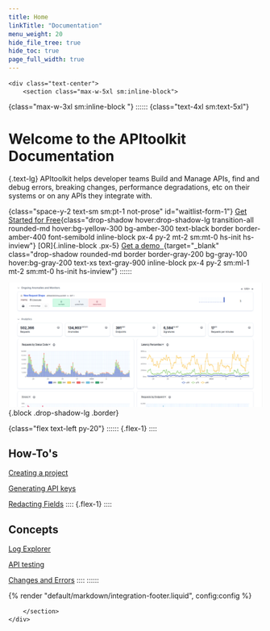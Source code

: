 ```yaml
---
title: Home
linkTitle: "Documentation"
menu_weight: 20
hide_file_tree: true
hide_toc: true
page_full_width: true
---
```


``` =html
<div class="text-center">
    <section class="max-w-5xl sm:inline-block">
```

{class="max-w-3xl sm:inline-block "}
::::::
{class="text-4xl sm:text-5xl"}

# Welcome to the APItoolkit Documentation

{.text-lg}
APItoolkit helps developer teams Build and Manage APIs,  find and debug errors, breaking changes, performance degradations, etc on their systems or on any APIs they integrate with.

{class="space-y-2 text-sm sm:pt-1 not-prose" id="waitlist-form-1"}
[Get Started for Free](https://app.apitoolkit.io){class="drop-shadow hover:drop-shadow-lg transition-all rounded-md hover:bg-yellow-300 bg-amber-300 text-black border border-amber-400 font-semibold inline-block px-4 py-2 mt-2 sm:mt-0 hs-init hs-inview"}
[OR]{.inline-block .px-5}
[Get a demo &nbsp;](https://calendar.app.google/1a4HG5GZYv1sjjZG6){target="_blank" class="drop-shadow rounded-md border border-gray-200 bg-gray-100 hover:bg-gray-200 text-xs text-gray-900 inline-block px-4 py-2 sm:ml-1 mt-2 sm:mt-0 hs-init hs-inview"}
::::::

![APItoolkit Dashboard screenshot](/assets/img/dashboard.png){.block .drop-shadow-lg .border}

{class="flex text-left py-20"}
::::::
{.flex-1}
::::

## How-To's

[Creating a project](/docs/documentation/dashboard/creating-a-project)

[Generating API keys](/docs/documentation/dashboard/generating-api-keys)

[Redacting Fields](/docs/documentation/dashboard/redacting-fields)
::::
{.flex-1}
::::

## Concepts

[Log Explorer](/docs/documentation/dashboard/log-explorer)

[API testing](/docs/documentation/dashboard/master-api-testing)

[Changes and Errors](/docs/documentation/dashboard/changes-and-errors)
::::
::::::

{% render "default/markdown/integration-footer.liquid", config:config %}

```=html
    </section>
</div>
```
